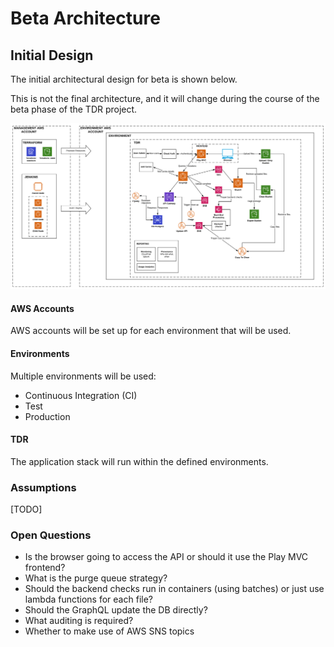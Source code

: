 # Beta Architecture

## Initial Design

The initial architectural design for beta is shown below. 

This is not the final architecture, and it will change during the course of the beta phase of the TDR project.

![](./diagrams/tdr-beta-high-level-architecture.svg)

#### AWS Accounts

AWS accounts will be set up for each environment that will be used.

#### Environments

Multiple environments will be used:
* Continuous Integration (CI)
* Test
* Production

#### TDR

The application stack will run within the defined environments. 

### Assumptions

[TODO]

### Open Questions

* Is the browser going to access the API or should it use the Play MVC frontend?
* What is the purge queue strategy?
* Should the backend checks run in containers (using batches) or just use lambda functions for each file?
* Should the GraphQL update the DB directly?
* What auditing is required?
* Whether to make use of AWS SNS topics
